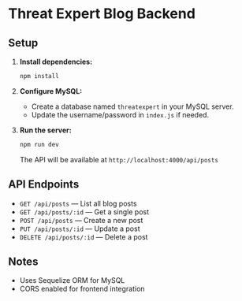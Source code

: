 # Threat Expert Blog Backend

## Setup

1. **Install dependencies:**
   ```sh
   npm install
   ```
2. **Configure MySQL:**
   - Create a database named `threatexpert` in your MySQL server.
   - Update the username/password in `index.js` if needed.

3. **Run the server:**
   ```sh
   npm run dev
   ```
   The API will be available at `http://localhost:4000/api/posts`

## API Endpoints
- `GET /api/posts` — List all blog posts
- `GET /api/posts/:id` — Get a single post
- `POST /api/posts` — Create a new post
- `PUT /api/posts/:id` — Update a post
- `DELETE /api/posts/:id` — Delete a post

## Notes
- Uses Sequelize ORM for MySQL
- CORS enabled for frontend integration 